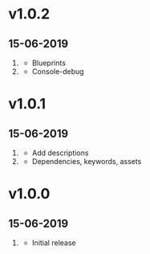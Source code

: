 # v1.0.2
##  15-06-2019

1. [](#bugfix)
    * Blueprints
2. [](#new)
    * Console-debug

# v1.0.1
##  15-06-2019

1. [](#new)
    * Add descriptions
2. [](#improved)
    * Dependencies, keywords, assets

# v1.0.0
##  15-06-2019

1. [](#new)
    * Initial release
